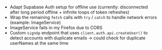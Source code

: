 - Adapt Supabase Auth setup for offline use (currently: disconnected after long period offline + infinite loops of token refreshes)
- Wrap the remaining `fetch` calls with `try` / `catch` to handle network errors (example: ImageService)
- ImageService fails in my Firefox due to CORS
- Custom `signUp` endpoint that uses `client.auth.api.createUser()` to detect accounts with duplicate emails
    -> could check for duplicate userNames at the same time